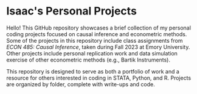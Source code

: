 # Isaac's Personal Projects

Hello! This GitHub repository showcases a brief collection of my personal coding projects focused on causal inference and econometric methods. 
Some of the projects in this repository include class assignments from _ECON 485: Causal Inference_, taken during Fall 2023 at Emory University.
Other projects include personal replication work and data simulation exercise of other econometric methods (e.g., Bartik Instruments).

This repository is designed to serve as both a portfolio of work and a resource for others interested in coding in STATA, Python, and R. 
Projects are organized by folder, complete with write-ups and code.
